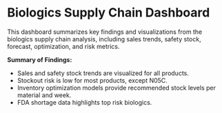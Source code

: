 # Biologics Supply Chain Dashboard

This dashboard summarizes key findings and visualizations from the biologics supply chain analysis, including sales trends, safety stock, forecast, optimization, and risk metrics.

**Summary of Findings:**
- Sales and safety stock trends are visualized for all products.
- Stockout risk is low for most products, except N05C.
- Inventory optimization models provide recommended stock levels per material and week.
- FDA shortage data highlights top risk biologics.

